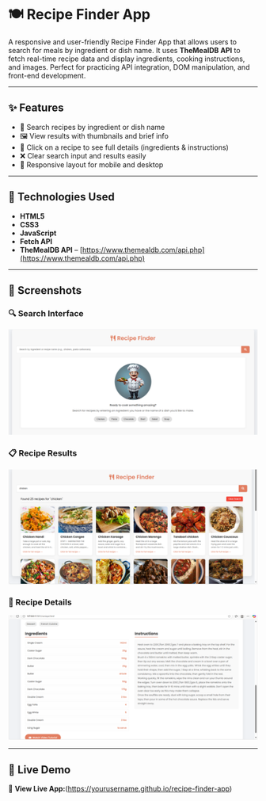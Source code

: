 # 🍽️ Recipe Finder App

A responsive and user-friendly Recipe Finder App that allows users to search for meals by ingredient or dish name. It uses **TheMealDB API** to fetch real-time recipe data and display ingredients, cooking instructions, and images. Perfect for practicing API integration, DOM manipulation, and front-end development.

---

## ✨ Features

- 🔎 Search recipes by ingredient or dish name
- 🖼️ View results with thumbnails and brief info
- 📖 Click on a recipe to see full details (ingredients & instructions)
- ❌ Clear search input and results easily
- 📱 Responsive layout for mobile and desktop

---

## 🧰 Technologies Used

- **HTML5**
- **CSS3**
- **JavaScript**
- **Fetch API**
- **TheMealDB API** – [https://www.themealdb.com/api.php](https://www.themealdb.com/api.php)

---

 ## 📸 Screenshots

### 🔍 Search Interface
![Search Screenshot](search.png)

### 📋 Recipe Results
![Results Screenshot](results.png)

### 🍲 Recipe Details
![Details Screenshot](details.png)

 

---

## 🚀 Live Demo

🔗 **View Live App:**(https://yourusername.github.io/recipe-finder-app)


